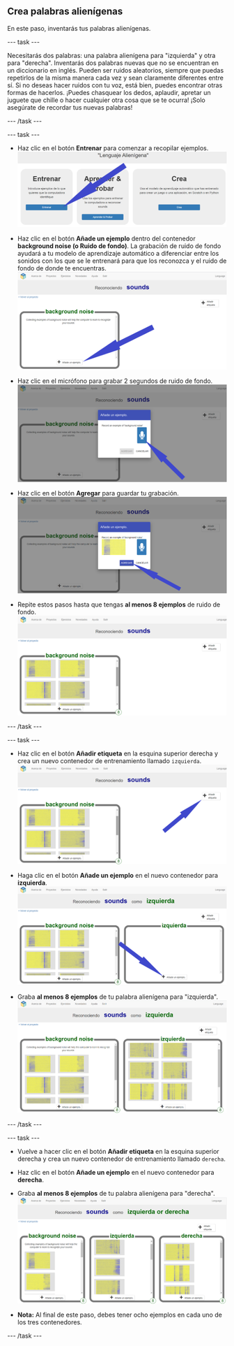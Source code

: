 ## Crea palabras alienígenas
En este paso, inventarás tus palabras alienígenas.

--- task ---

Necesitarás dos palabras: una palabra alienígena para "izquierda" y otra para "derecha". Inventarás dos palabras nuevas que no se encuentran en un diccionario en inglés. Pueden ser ruidos aleatorios, siempre que puedas repetirlos de la misma manera cada vez y sean claramente diferentes entre sí. Si no deseas hacer ruidos con tu voz, está bien, puedes encontrar otras formas de hacerlos. ¡Puedes chasquear los dedos, aplaudir, apretar un juguete que chille o hacer cualquier otra cosa que se te ocurra! ¡Solo asegúrate de recordar tus nuevas palabras!

--- /task ---

--- task ---

+ Haz clic en el botón **Entrenar** para comenzar a recopilar ejemplos. ![Flecha que apunta al botón del entrenar](images/click-train.png)

+ Haz clic en el botón **Añade un ejemplo** dentro del contenedor **background noise (o Ruido de fondo)**. La grabación de ruido de fondo ayudará a tu modelo de aprendizaje automático a diferenciar entre los sonidos con los que se le entrenará para que los reconozca y el ruido de fondo de donde te encuentras. ![Flecha que apunta al botón agregar ejemplo](images/background-noise-annotated.png)

+ Haz clic en el micrófono para grabar 2 segundos de ruido de fondo. ![Flecha que apunta al botón micrófono](images/add-example-annotated.png)

+ Haz clic en el botón **Agregar** para guardar tu grabación. ![Flecha que apunta al botón agregar](images/save-example-annotated.png)

+ Repite estos pasos hasta que tengas **al menos 8 ejemplos** de ruido de fondo. ![contenedor lleno de 8 ejemplos de fondo](images/8-background.png)

--- /task ---

--- task ---

+ Haz clic en el botón **Añadir etiqueta** en la esquina superior derecha y crea un nuevo contenedor de entrenamiento llamado `izquierda`. ![Flecha que apunta al botón agregar nueva etiqueta](images/8-background-annotated.png)

+ Haga clic en el botón **Añade un ejemplo** en el nuevo contenedor para **izquierda**. ![Flecha que apunta al botón agregar ejemplo](images/left-empty-annotated.png)

+ Graba **al menos 8 ejemplos** de tu palabra alienígena para "izquierda". ![contenedor lleno de 8 ejemplos para izquierda](images/8-left.png)

--- /task ---


--- task ---

+ Vuelve a hacer clic en el botón **Añadir etiqueta** en la esquina superior derecha y crea un nuevo contenedor de entrenamiento llamado `derecha`.

+ Haz clic en el botón **Añade un ejemplo** en el nuevo contenedor para **derecha**.

+ Graba **al menos 8 ejemplos** de tu palabra alienígena para "derecha". ![contenedor lleno de 8 ejemplos para derecha](images/8-right.png)

+ **Nota:** Al final de este paso, debes tener ocho ejemplos en cada uno de los tres contenedores.

--- /task ---
